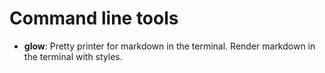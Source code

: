 # Command line tools

- **glow**: Pretty printer for markdown in the terminal. Render markdown in the terminal with styles.
